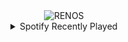 <div align="center">
<picture>
    <source media="(prefers-color-scheme: dark)" srcset="https://i.ibb.co/82mDW2q/output-gif.gif">
    <source media="(prefers-color-scheme: light)" srcset="https://i.ibb.co/82mDW2q/output-gif.gif">
    <img alt="RENOS" src="https://i.ibb.co/82mDW2q/output-gif.gif">
</picture>
<details>
<summary>Spotify Recently Played</summary>
<img src="https://spotify-recently-played-readme.vercel.app/api?user=31d6d6zerc5ct6kck32na2ozsqf4&unique=1&width=400" alt="Spotify" />
</details>
</div>

<!-- Image deletion URL: https://ibb.co/1K0fDK1/2ed043454f4bd8b70ea3e69a655897f8 -->